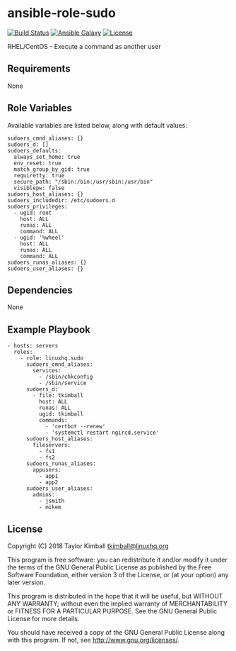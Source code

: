 # ansible-role-sudo

[![Build Status](https://travis-ci.org/linuxhq/ansible-role-sudo.svg?branch=master)](https://travis-ci.org/linuxhq/ansible-role-sudo)
[![Ansible Galaxy](https://img.shields.io/badge/ansible--galaxy-sudo-blue.svg?style=flat)](https://galaxy.ansible.com/linuxhq/sudo)
[![License](https://img.shields.io/badge/license-GPLv3-brightgreen.svg?style=flat)](COPYING)

RHEL/CentOS - Execute a command as another user

## Requirements

None

## Role Variables

Available variables are listed below, along with default values:

    sudoers_cmnd_aliases: {}
    sudoers_d: []
    sudoers_defaults:
      always_set_home: true
      env_reset: true
      match_group_by_gid: true
      requiretty: true
      secure_path: "/sbin:/bin:/usr/sbin:/usr/bin"
      visiblepw: false
    sudoers_host_aliases: {}
    sudoers_includedir: /etc/sudoers.d
    sudoers_privileges:
      - ugid: root
        host: ALL
        runas: ALL
        command: ALL
      - ugid: '%wheel'
        host: ALL
        runas: ALL
        command: ALL
    sudoers_runas_aliases: {}
    sudoers_user_aliases: {}

## Dependencies

None

## Example Playbook

    - hosts: servers
      roles:
        - role: linuxhq.sudo
          sudoers_cmnd_aliases:
            services:
              - /sbin/chkconfig
              - /sbin/service
          sudoers_d:
            - file: tkimball
              host: ALL
              runas: ALL
              ugid: tkimball
              commands:
                - 'certbot --renew'
                - 'systemctl restart ngircd.service'
          sudoers_host_aliases:
            fileservers:
              - fs1
              - fs2 
          sudoers_runas_aliases:
            appusers:
              - app1
              - app2
          sudoers_user_aliases:
            admins:
              - jsmith
              - mikem

## License

Copyright (C) 2018 Taylor Kimball <tkimball@linuxhq.org>

This program is free software: you can redistribute it and/or modify
it under the terms of the GNU General Public License as published by
the Free Software Foundation, either version 3 of the License, or
(at your option) any later version.

This program is distributed in the hope that it will be useful,
but WITHOUT ANY WARRANTY; without even the implied warranty of
MERCHANTABILITY or FITNESS FOR A PARTICULAR PURPOSE. See the
GNU General Public License for more details.

You should have received a copy of the GNU General Public License
along with this program. If not, see <http://www.gnu.org/licenses/>.
